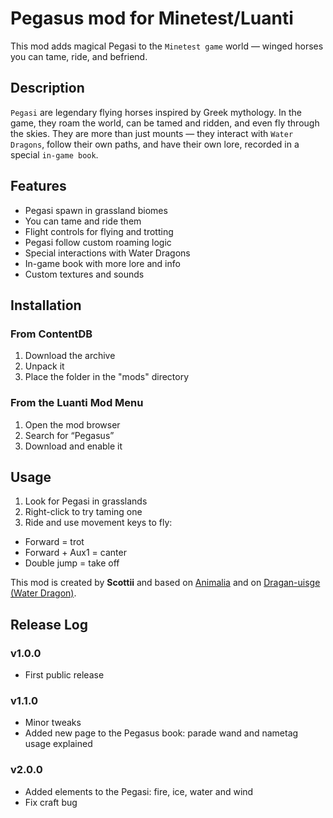 # Pegasus mod for Minetest/Luanti
This mod adds magical Pegasi to the `Minetest game` world — winged horses you can tame, ride, and befriend.

## Description
`Pegasi` are legendary flying horses inspired by Greek mythology. In the game, they roam the world, can be tamed and ridden, and even fly through the skies. They are more than just mounts — they interact with `Water Dragons`, follow their own paths, and have their own lore, recorded in a special `in-game book`.

## Features
- Pegasi spawn in grassland biomes
- You can tame and ride them
- Flight controls for flying and trotting
- Pegasi follow custom roaming logic
- Special interactions with Water Dragons
- In-game book with more lore and info
- Custom textures and sounds

## Installation
### From ContentDB
1. Download the archive
2. Unpack it
3. Place the folder in the "mods" directory

### From the Luanti Mod Menu
1. Open the mod browser
2. Search for “Pegasus”
3. Download and enable it

## Usage
1. Look for Pegasi in grasslands
2. Right-click to try taming one
3. Ride and use movement keys to fly:

- Forward = trot
- Forward + Aux1 = canter
- Double jump = take off

This mod is created by **Scottii** and based on [Animalia](https://github.com/ElCeejo/animalia) and on [Dragan-uisge (Water Dragon)](https://github.com/homiak/waterdragon).

## Release Log
### v1.0.0
- First public release

### v1.1.0
- Minor tweaks
- Added new page to the Pegasus book: parade wand and nametag usage explained

### v2.0.0
- Added elements to the Pegasi: fire, ice, water and wind
- Fix craft bug